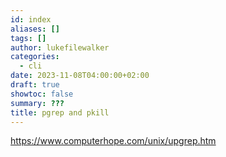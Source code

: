 ```yaml
---
id: index
aliases: []
tags: []
author: lukefilewalker
categories:
  - cli
date: 2023-11-08T04:00:00+02:00
draft: true
showtoc: false
summary: ???
title: pgrep and pkill
---
```


https://www.computerhope.com/unix/upgrep.htm
